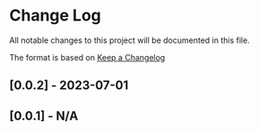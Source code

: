 # Change Log

All notable changes to this project will be documented in this file.

The format is based on [Keep a Changelog](http://keepachangelog.com/)

## [0.0.2] - 2023-07-01

## [0.0.1] - N/A
